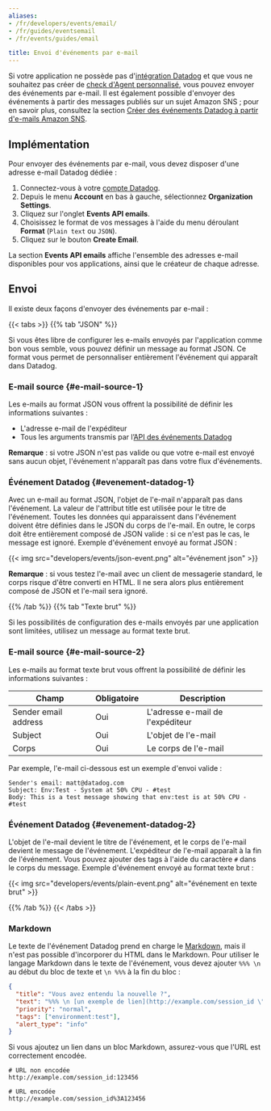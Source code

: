 ```yaml
---
aliases:
- /fr/developers/events/email/
- /fr/guides/eventsemail
- /fr/events/guides/email

title: Envoi d'événements par e-mail
---
```


Si votre application ne possède pas d'[intégration Datadog][1] et que vous ne souhaitez pas créer de [check d'Agent personnalisé][2], vous pouvez envoyer des événements par e-mail. Il est également possible d'envoyer des événements à partir des messages publiés sur un sujet Amazon SNS ; pour en savoir plus, consultez la section [Créer des événements Datadog à partir d'e-mails Amazon SNS][6].

## Implémentation

Pour envoyer des événements par e-mail, vous devez disposer d'une adresse e-mail Datadog dédiée :

1. Connectez-vous à votre [compte Datadog][3].
2. Depuis le menu **Account** en bas à gauche, sélectionnez **Organization Settings**.
3. Cliquez sur l'onglet **Events API emails**.
4. Choisissez le format de vos messages à l'aide du menu déroulant **Format** (`Plain text` ou `JSON`).
5. Cliquez sur le bouton **Create Email**.

La section **Events API emails** affiche l'ensemble des adresses e-mail disponibles pour vos applications, ainsi que le créateur de chaque adresse.

## Envoi

Il existe deux façons d'envoyer des événements par e-mail :

{{< tabs >}}
{{% tab "JSON" %}}

Si vous êtes libre de configurer les e-mails envoyés par l'application comme bon vous semble, vous pouvez définir un message au format JSON. Ce format vous permet de personnaliser entièrement l'événement qui apparaît dans Datadog.

### E-mail source {#e-mail-source-1}

Les e-mails au format JSON vous offrent la possibilité de définir les informations suivantes :

* L'adresse e-mail de l'expéditeur
* Tous les arguments transmis par l’[API des événements Datadog][1]

**Remarque** : si votre JSON n'est pas valide ou que votre e-mail est envoyé sans aucun objet, l'événement n'apparaît pas dans votre flux d'événements.

### Événement Datadog {#evenement-datadog-1}

Avec un e-mail au format JSON, l'objet de l'e-mail n'apparaît pas dans l'événement. La valeur de l'attribut title est utilisée pour le titre de l'événement. Toutes les données qui apparaissent dans l'événement doivent être définies dans le JSON du corps de l'e-mail. En outre, le corps doit être entièrement composé de JSON valide : si ce n'est pas le cas, le message est ignoré. Exemple d'événement envoyé au format JSON :

{{< img src="developers/events/json-event.png" alt="événement json" >}}

**Remarque** : si vous testez l'e-mail avec un client de messagerie standard, le corps risque d'être converti en HTML. Il ne sera alors plus entièrement composé de JSON et l'e-mail sera ignoré.

[1]: /fr/api/v1/events/
{{% /tab %}}
{{% tab "Texte brut" %}}

Si les possibilités de configuration des e-mails envoyés par une application sont limitées, utilisez un message au format texte brut.

### E-mail source {#e-mail-source-2}

Les e-mails au format texte brut vous offrent la possibilité de définir les informations suivantes :

| Champ                | Obligatoire | Description                     |
|----------------------|----------|---------------------------------|
| Sender email address | Oui      | L'adresse e-mail de l'expéditeur |
| Subject              | Oui      | L'objet de l'e-mail        |
| Corps                 | Oui      | Le corps de l'e-mail           |

Par exemple, l'e-mail ci-dessous est un exemple d'envoi valide :

```text
Sender's email: matt@datadog.com
Subject: Env:Test - System at 50% CPU - #test
Body: This is a test message showing that env:test is at 50% CPU - #test
```

### Événement Datadog {#evenement-datadog-2}

L'objet de l'e-mail devient le titre de l'événement, et le corps de l'e-mail devient le message de l'événement. L'expéditeur de l'e-mail apparaît à la fin de l'événement. Vous pouvez ajouter des tags à l'aide du caractère `#` dans le corps du message. Exemple d'événement envoyé au format texte brut :

{{< img src="developers/events/plain-event.png" alt="événement en texte brut" >}}

{{% /tab %}}
{{< /tabs >}}

### Markdown

Le texte de l'événement Datadog prend en charge le [Markdown][5], mais il n'est pas possible d'incorporer du HTML dans le Markdown. Pour utiliser le langage Markdown dans le texte de l'événement, vous devez ajouter `%%% \n` au début du bloc de texte et `\n %%%` à la fin du bloc :

```json
{
  "title": "Vous avez entendu la nouvelle ?",
  "text": "%%% \n [un exemple de lien](http://example.com/session_id \"Title\") \n %%%",
  "priority": "normal",
  "tags": ["environment:test"],
  "alert_type": "info"
}
```

Si vous ajoutez un lien dans un bloc Markdown, assurez-vous que l'URL est correctement encodée.

```text
# URL non encodée
http://example.com/session_id:123456

# URL encodée
http://example.com/session_id%3A123456
```

[1]: /fr/integrations/
[2]: /fr/agent/agent_checks/
[3]: https://app.datadoghq.com
[5]: http://daringfireball.net/projects/markdown/syntax#lin
[6]: /fr/integrations/guide/events-from-sns-emails/
